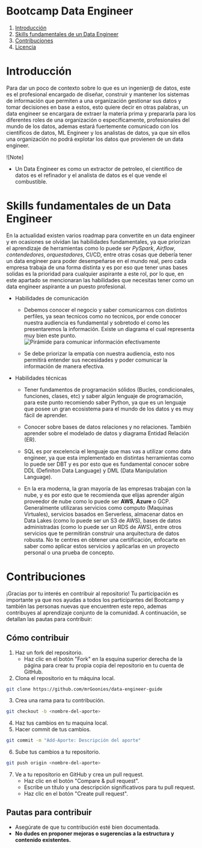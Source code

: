 # Bootcamp Data Engineer

1. [Introducción](#introducción)
2. [Skills fundamentales de un Data Engineer](#skills-fundamentales-de-un-data-engineer)
3. [Contribuciones](#contribuciones)
4. [Licencia](#licencia)

# Introducción

Para dar un poco de contexto sobre lo que es un ingenier@ de datos, este es el profesional encargado de diseñar, construir y mantener los sistemas de información que permiten a una organización gestionar sus datos y tomar decisiones en base a estos, esto quiere decir en otras palabras, un data engineer se encargara de extraer la materia prima y prepararla para los diferentes roles de una organización o específicamente, profesionales del mundo de los datos, ademas estará fuertemente comunicado con los científicos de datos, ML Engineer y los analistas de datos, ya que sin ellos una organización no podrá explotar los datos que provienen de un data engineer.

![Note]
- Un Data Engineer es como un extractor de petroleo, el científico de datos es el refinador y el analista de datos es el que vende el combustible.



# Skills fundamentales de un Data Engineer
En la actualidad existen varios roadmap para convertite en un data engineer y en ocasiones se olvidan las habilidades fundamentales, ya que priorizan el aprendizaje de herramientas como lo puede ser *PySpark*, *Airflow*, *contendedores*, *orquestadores*, CI/CD, entre otras cosas que debería tener un data engineer para poder desempeñarse en el mundo real, pero cada empresa trabaja de una forma distinta y es por eso que tener unas bases solidas es la prioridad para cualquier aspirante a este rol, por lo que, en este apartado se mencionaran las habilidades que necesitas tener como un data engineer aspirante a un puesto profesional.

- Habilidades de comunicación
    - Debemos conocer el negocio y saber comunicarnos con distintos perfiles, ya sean tecnicos como no tecnicos, por ende conocer nuestra audiencia es fundamental y sobretodo el como les presentaremos la información. Existe un diagrama el cual representa muy bien este punto.
    ![Pirámide para comunicar información efectivamente](https://i.pinimg.com/736x/2d/47/ca/2d47ca71cb7fc10f188313f3b7685233.jpg)

    - Se debe priorizar la empatía con nuestra audiencia, esto nos permitirá entender sus necesidades y poder comunicar la información de manera efectiva.

- Habilidades técnicas
    - Tener fundamentos de programación sólidos (Bucles, condicionales, funciones, clases, etc) y saber algún lenguaje de programación, para este punto recomiendo saber Python, ya que es un lenguaje que posee un gran ecosistema para el mundo de los datos y es muy fácil de aprender.

    - Conocer sobre bases de datos relaciones y no relaciones. También aprender sobre el modelado de datos y diagrama Entidad Relación (ER).

    - SQL es por excelencia el lenguaje que mas vas a utilizar como data engineer, ya que esta implementado en distintas herramientas como lo puede ser DBT y es por esto que es fundamental conocer sobre DDL (Definiton Data Language) y DML (Data Manipulation Language).

    - En la era moderna, la gran mayoría de las empresas trabajan con la nube, y es por esto que te recomienda que elijas aprender algún proveedor de nube como lo puede ser **AWS**, **Azure** o GCP. Generalmente utilizaras servicios como computo (Maquinas Virtuales), servicios basados en Serverless, almacenar datos en Data Lakes (como lo puede ser un S3 de AWS), bases de datos administradas (como lo puede ser un RDS de AWS), entre otros servicios que te permitirán construir una arquitectura de datos robusta. No te centres en obtener una certificación, enfocarte en saber como aplicar estos servicios y aplicarlas en un proyecto personal o una prueba de concepto.

# Contribuciones
¡Gracias por tu interés en contribuir al repositorio! Tu participación es importante ya que nos ayudas a todos los participantes del Bootcamp y también las personas nuevas que encuentren este repo, ademas contribuyes al aprendizaje conjunto de la comunidad. A continuación, se detallan las pautas para contribuir:

## Cómo contribuir

1. Haz un fork del repositorio.
   - Haz clic en el botón "Fork" en la esquina superior derecha de la página para crear tu propia copia del repositorio en tu cuenta de GitHub.
2. Clona el repositorio en tu máquina local.
 ```bash
 git clone https://github.com/mrGoonies/data-engineer-guide
 ```
3. Crea una rama para tu contribución.
 ```bash
 git checkout -b <nombre-del-aporte>
 ```
4. Haz tus cambios en tu maquina local.
5. Hacer commit de tus cambios.
 ```bash
 git commit -m "Add-Aporte: Descripción del aporte"
 ```
6. Sube tus cambios a tu repositorio.
 ```bash
 git push origin <nombre-del-aporte>
 ```
7. Ve a tu repositorio en GitHub y crea un pull request.
   - Haz clic en el botón "Compare & pull request".
   - Escribe un título y una descripción significativos para tu pull request.
   - Haz clic en el botón "Create pull request".

## Pautas para contribuir 
- Asegúrate de que tu contribución esté bien documentada.
- **No dudes en proponer mejoras o sugerencias a la estructura y contenido existentes.**



